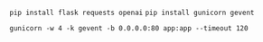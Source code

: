 `pip install flask requests openai`
`pip install gunicorn gevent`

`gunicorn -w 4 -k gevent -b 0.0.0.0:80 app:app --timeout 120`
